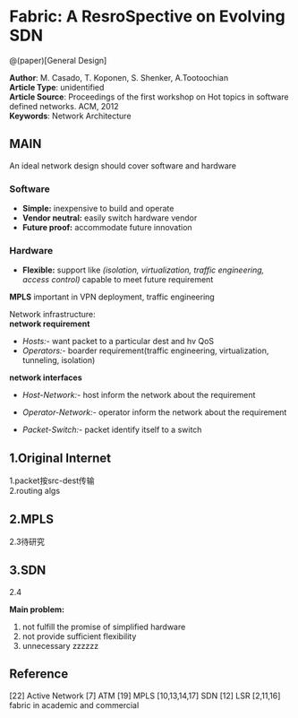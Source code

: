 # Fabric: A ResroSpective on Evolving SDN

@(paper)[General Design]

**Author**: M. Casado, T. Koponen, S. Shenker, A.Tootoochian     
**Article Type**: unidentified     
**Article Source**: Proceedings of the first workshop on Hot topics in software defined networks. ACM, 2012     
**Keywords**: Network Architecture     

## MAIN
An ideal network design should cover software and hardware

### Software

+ **Simple:** inexpensive to build and operate
+ **Vendor neutral:** easily switch hardware vendor
+ **Future proof:** accommodate future innovation

### Hardware
+ **Flexible:** support like *(isolation, virtualization, traffic engineering, access control)* capable to meet future requirement

**MPLS** important in VPN deployment, traffic engineering   

Network infrastructure:    
**network requirement**
+ *Hosts:-* want packet to a particular dest and hv QoS
+ *Operators:-* boarder requirement(traffic engineering, virtualization, tunneling, isolation)

**network interfaces**                            

+ *Host-Network:-* host inform the network about the requirement

+ *Operator-Network:-* operator inform the network about the requirement

+ *Packet-Switch:-* packet identify itself to a switch

## 1.Original Internet
1.packet按src-dest传输    
2.routing algs     

## 2.MPLS
2.3待研究

## 3.SDN
2.4

**Main problem:**
1. not fulfill the promise of simplified hardware    
2. not provide sufficient flexibility    
3. unnecessary zzzzzz    



## Reference

[22] Active Network
[7]  ATM
[19] MPLS
[10,13,14,17] SDN
[12] LSR
[2,11,16]  fabric in academic and commercial































